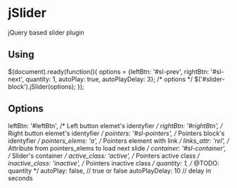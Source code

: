 jSlider
=======

jQuery based slider plugin

Using
-----

$(document).ready(function(){
  options = {leftBtn: '#sl-prev', rightBtn: '#sl-next', quantity: 1, autoPlay: true, autoPlayDelay: 3}; /* options */
  $('#slider-block').jSlider(options);
});

Options
-------

leftBtn: '#leftBtn', /* Left button elemet's identyfier */
rightBtn: '#rightBtn', /* Right button elemet's identyfier */
pointers: '#sl-pointers', /* Pointers block's identyfier */
pointers_elems: 'a', /* Pointers element with link */
links_attr: 'rel', /* Attribute from pointers_elems to load next slide */
container: '#sl-container', /* Slider's container */
active_class: 'active', /* Pointers active class */
inactive_class: 'inactive', /* Pointers inactive class */
quantity: 1, /* @TODO: quantity */
autoPlay: false,  // true or false
autoPlayDelay: 10  // delay in seconds

